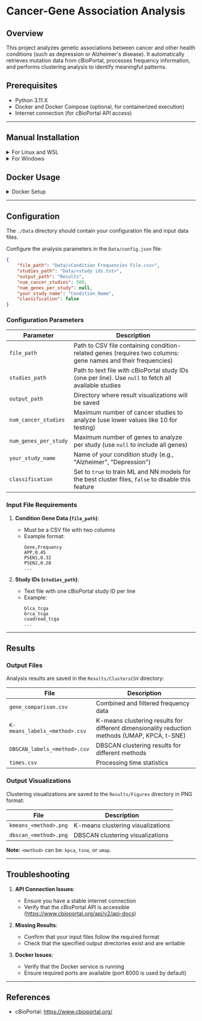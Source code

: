 # Cancer-Gene Association Analysis

## Overview

This project analyzes genetic associations between cancer and other health conditions (such as depression or Alzheimer's disease). It automatically retrieves mutation data from cBioPortal, processes frequency information, and performs clustering analysis to identify meaningful patterns.

## Prerequisites

- Python 3.11.X
- Docker and Docker Compose (optional, for containerized execution)
- Internet connection (for cBioPortal API access)

---

## Manual Installation

<details>
<summary>For Linux and WSL</summary>

#### Python Environment with uv

1. **Install uv** (Python package manager):
   ```bash
   pip install uv
   ```

2. **Clone the repository**:
   ```bash
   git clone https://github.com/Aptroide/cancer_gene
   cd cancer_gene
   ```

3. **Initialize and install dependencies with uv**:
   ```bash
   # Create virtual environment and install all dependencies from pyproject.toml
   uv sync
   ```
   This command will:
   - Create a virtual environment in `.venv/` directory
   - Install all dependencies specified in `pyproject.toml`
   - Use the exact versions from `uv.lock` for reproducible builds

4. **Install Chrome for plotly visualizations**:
   ```bash
   # Install Chrome browser for static plot generation
   uv run plotly_get_chrome
   ```
   When prompted, type `y` to confirm the installation.

5. **Create required directories**:
   ```bash
   mkdir -p Data Results
   ```

6. **Create configuration file** (inside `/Data` directory):
   ```bash
   echo '{
       "file_path": "Data/your_condition_file.csv",
       "studies_path": null,
       "output_path": "Results",
       "num_cancer_studies": 10,
       "num_genes_per_study": null,
       "your_study_name": "Your_Condition",
       "classification": false
   }' > Data/config.json
   ```

7. **Prepare your input data file**:
   Create a CSV file with gene frequencies in `Data/your_condition_file.csv`:
   ```csv
   Gene,Frequency
   APP,0.45
   PSEN1,0.32
   PSEN2,0.28
   ```
   Format: Gene name in first column, frequency in second column

8. **Run the application**:
   ```bash
   # Run with uv (automatically uses the virtual environment)
   uv run main.py
   ```

   **Alternative**: If you prefer to suppress GPU warnings:
   - Linux and macOS:
   ```bash
   uv run main.py 2>/dev/null
   ```
   - Windows PowerShell:
   ```bash
   uv run main.py 2>$null
   ```

**Notes:**
- uv automatically manages the virtual environment, no need to activate/deactivate manually
- All dependencies are locked for reproducible installations
- Chrome is required for generating static plots with plotly/kaleido

</details>

<details>
<summary>For Windows</summary>


#### If you're on Windows (without WSL), use the following adaptations:

1. Verify Python & pip:
   ```powershell
   python --version
   pip --version
   ```
   If Python isn't found, install the latest 3.12.x from https://www.python.org/downloads/ and be sure to check "Add Python to PATH" during setup.

2. Install uv (user scope):
   ```powershell
   pip install --user uv
   # Ensure Scripts folder is on PATH (usually %USERPROFILE%\AppData\Roaming\Python\Python312\Scripts)
   ```

3. Clone repo (PowerShell):
   ```powershell
   git clone https://github.com/Aptroide/cancer_gene
   Set-Location cancer_gene
   ```

4. Create folders:
   ```powershell
   mkdir Data,Results
   ```

5. Create config file (PowerShell here-string):
   ```powershell
   @'
   {
       "file_path": "Data/your_condition_file.csv",
       "studies_path": null,
       "output_path": "Results",
       "num_cancer_studies": 10,
       "num_genes_per_study": null,
       "your_study_name": "Your_Condition",
       "classification": false
   }
   '@ | Out-File -Encoding UTF8 Data/config.json
   ```

6. Prepare input CSV:
   ```powershell
   @"Gene,Frequency
   APP,0.45
   PSEN1,0.32
   PSEN2,0.28
   "@ | Out-File -Encoding UTF8 Data/your_condition_file.csv
   ```

7. Install deps & lock env:
   ```powershell
   uv sync
   ```

8. Install Chrome for Plotly (respond with y if prompted):
   ```powershell
   uv run plotly_get_chrome
   ```

9. Run:
   ```powershell
   uv run main.py
   # Suppress stderr warnings
   uv run main.py 2>$null
   ```

Optional (recommended): Use Windows Subsystem for Linux (WSL2) for closer parity with the Docker/Linux runtime.

</details>

## Docker Usage

<details>
<summary>Docker Setup</summary>

#### Using the Ready-to-Use Docker Container

Ensure Docker and Docker Compose are installed on your system. For installation instructions, visit the [Docker Desktop Documentation](https://docs.docker.com/desktop/).

1. Download the docker-compose.yml file:
   ```bash
   curl -O https://raw.githubusercontent.com/Aptroide/cancer_gene/main/docker-compose.yml
   ```

2. Create the required directories and files:
   ```bash
   mkdir -p ./Data ./Results/Figures ./Results/ClustersCSV
   ```

3. Create a basic configuration file:
   ```bash
   echo '{
       "file_path": "Data/your_condition_file.csv",
       "studies_path": null,
       "output_path": "Results",
       "num_cancer_studies": 10,
       "num_genes_per_study": null,
       "your_study_name": "Your_Condition",
       "classification": false
   }' > ./Data/config.json
   ```

4. Prepare your input data file:
   - Create a CSV file with gene frequencies in `Data/your_condition_file.csv`:

      ```bash
      Gene,Frequency
      APP,0.45
      PSEN1,0.32
      PSEN2,0.28
      ```

   - Format should be: Gene name in first column, frequency in second column

5. Build and start the container:
   ```bash
   docker-compose up
   ```

</details>

---

## Configuration

The `./Data` directory should contain your configuration file and input data files.

Configure the analysis parameters in the `Data/config.json` file:

```json
{
    "file_path": "Data/<Condition Frequencies File.csv>",
    "studies_path": "Data/<study ids.txt>",
    "output_path": "Results",
    "num_cancer_studies": 500,
    "num_genes_per_study": null,
    "your_study_name": "Condition_Name",
    "classification": false
}
```

### Configuration Parameters

| Parameter | Description |
|-----------|-------------|
| `file_path` | Path to CSV file containing condition-related genes (requires two columns: gene names and their frequencies) |
| `studies_path` | Path to text file with cBioPortal study IDs (one per line). Use `null` to fetch all available studies |
| `output_path` | Directory where result visualizations will be saved |
| `num_cancer_studies` | Maximum number of cancer studies to analyze (use lower values like 10 for testing) |
| `num_genes_per_study` | Maximum number of genes to analyze per study (use `null` to include all genes) |
| `your_study_name` | Name of your condition study (e.g., "Alzheimer", "Depression") |
| `classification` | Set to `true` to train ML and NN models for the best cluster files, `false` to disable this feature |

### Input File Requirements

1. **Condition Gene Data (`file_path`)**:
   - Must be a CSV file with two columns
   - Example format:
     ```
     Gene,Frequency
     APP,0.45
     PSEN1,0.32
     PSEN2,0.28
     ...
     ```

2. **Study IDs (`studies_path`)**:
   - Text file with one cBioPortal study ID per line
   - Example:
     ```
     blca_tcga
     brca_tcga
     coadread_tcga
     ...
     ```


 ---

## Results

### Output Files

Analysis results are saved in the `Results/ClustersCSV` directory:

| File | Description |
|------|-------------|
| `gene_comparison.csv` | Combined and filtered frequency data |
| `K-means_labels_<method>.csv` | K-means clustering results for different dimensionality reduction methods (UMAP, KPCA, t-SNE) |
| `DBSCAN_labels_<method>.csv` | DBSCAN clustering results for different methods |
| `times.csv` | Processing time statistics |

### Output Visualizations

Clustering visualizations are saved to the `Results/Figures` directory in PNG format:

| File | Description |
|------|-------------|
| `kmeans_<method>.png` | K-means clustering visualizations |
| `dbscan_<method>.png` | DBSCAN clustering visualizations |

**Note:** `<method>` can be: `kpca`, `tsne`, or `umap`.

---

## Troubleshooting

1. **API Connection Issues**: 
   - Ensure you have a stable internet connection
   - Verify that the cBioPortal API is accessible (https://www.cbioportal.org/api/v2/api-docs)

2. **Missing Results**:
   - Confirm that your input files follow the required format
   - Check that the specified output directories exist and are writable

3. **Docker Issues**:
   - Verify that the Docker service is running
   - Ensure required ports are available (port 8000 is used by default)

---

## References

- cBioPortal: https://www.cbioportal.org/